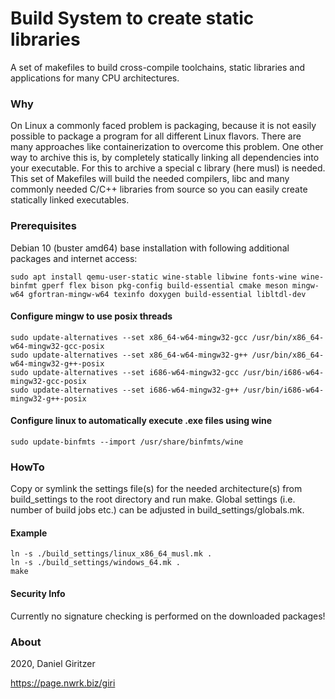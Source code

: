 Build System to create static libraries
======================

A set of makefiles to build cross-compile toolchains, static libraries and applications for many CPU architectures.

### Why

On Linux a commonly faced problem is packaging, because it is not easily possible to package a program for all different Linux flavors. There are many approaches like containerization to overcome this problem. One other way to archive this is, by completely statically linking all dependencies into your executable. For this to archive a special c library (here musl) is needed. This set of Makefiles will build the needed compilers, libc and many commonly needed C/C++ libraries from source so you can easily create statically linked executables.

### Prerequisites

Debian 10 (buster amd64) base installation with following additional packages and internet access:

```
sudo apt install qemu-user-static wine-stable libwine fonts-wine wine-binfmt gperf flex bison pkg-config build-essential cmake meson mingw-w64 gfortran-mingw-w64 texinfo doxygen build-essential libltdl-dev 
```

#### Configure mingw to use posix threads

```
sudo update-alternatives --set x86_64-w64-mingw32-gcc /usr/bin/x86_64-w64-mingw32-gcc-posix
sudo update-alternatives --set x86_64-w64-mingw32-g++ /usr/bin/x86_64-w64-mingw32-g++-posix
sudo update-alternatives --set i686-w64-mingw32-gcc /usr/bin/i686-w64-mingw32-gcc-posix
sudo update-alternatives --set i686-w64-mingw32-g++ /usr/bin/i686-w64-mingw32-g++-posix
```

#### Configure linux to automatically execute .exe files using wine

```
sudo update-binfmts --import /usr/share/binfmts/wine
```

### HowTo

Copy or symlink the settings file(s) for the needed architecture(s) from build_settings to the root directory and run make.
Global settings (i.e. number of build jobs etc.) can be adjusted in build_settings/globals.mk.


#### Example

```
ln -s ./build_settings/linux_x86_64_musl.mk .
ln -s ./build_settings/windows_64.mk .
make
```

#### Security Info

Currently no signature checking is performed on the downloaded packages!


### About

2020, Daniel Giritzer

https://page.nwrk.biz/giri
